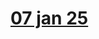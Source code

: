 # [07 jan 25](https://github.com/nitin-singla/practice-postgres-07jan25/blob/main/exercises/ex1.md)
